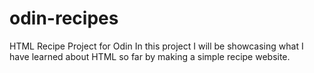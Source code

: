 # odin-recipes
HTML Recipe Project for Odin
In this project I will be showcasing what I have learned about HTML so far by making a simple recipe website.